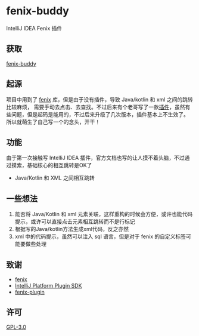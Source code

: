 # fenix-buddy
IntelliJ IDEA Fenix 插件

## 获取

[fenix-buddy](https://plugins.jetbrains.com/plugin/23045-fenix-buddy)

## 起源
项目中用到了 [fenix](https://github.com/blinkfox/fenix) 库，但是由于没有插件，导致 Java/kotlin 和 xml 之间的跳转比较麻烦，
需要手动去点击、去查找。不过后来有个老哥写了一款[插件](https://plugins.jetbrains.com/plugin/17158-fenix)，虽然有些问题，但是起码是能用的，不过后来升级了几次版本，插件基本上不生效了。
所以就萌生了自己写一个的念头，开干！

## 功能
由于第一次接触写 IntelliJ IDEA 插件，官方文档也写的让人摸不着头脑，不过通过摸索，基础核心的相互跳转是OK了

- Java/Kotlin 和 XML 之间相互跳转

## 一些想法
1. 能否将 Java/Kotlin 和 xml 元素关联，这样重构的时候会方便，或许也能代码提示，或许可以直接点击元素相互跳转而不是行标记
2. 根据写的Java/kotlin方法生成xml代码，反之亦然
3. xml 中的代码提示，虽然可以注入 sql 语言，但是对于 fenix 的自定义标签可能要做些处理

## 致谢

- [fenix](https://github.com/blinkfox/fenix)
- [IntelliJ Platform Plugin SDK](https://plugins.jetbrains.com/docs/intellij/welcome.html)
- [fenix-plugin](https://github.com/jgaybjone/fenix-plugin)

## 许可
[GPL-3.0](LICENSE)